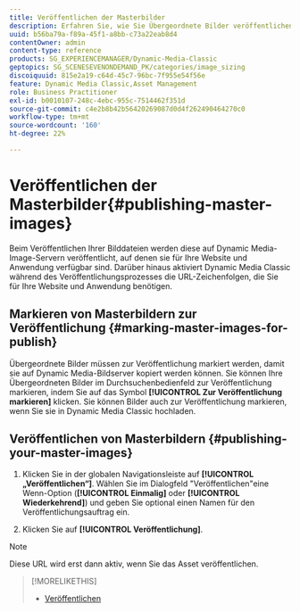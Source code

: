 ```yaml
---
title: Veröffentlichen der Masterbilder
description: Erfahren Sie, wie Sie Übergeordnete Bilder veröffentlichen.
uuid: b56ba79a-f89a-45f1-a8bb-c73a22eab8d4
contentOwner: admin
content-type: reference
products: SG_EXPERIENCEMANAGER/Dynamic-Media-Classic
geptopics: SG_SCENESEVENONDEMAND_PK/categories/image_sizing
discoiquuid: 815e2a19-c64d-45c7-96bc-7f955e54f56e
feature: Dynamic Media Classic,Asset Management
role: Business Practitioner
exl-id: b0010107-248c-4ebc-955c-7514462f351d
source-git-commit: c4e2b8b42b56420269087d0d4f262490464270c0
workflow-type: tm+mt
source-wordcount: '160'
ht-degree: 22%

---
```


# Veröffentlichen der Masterbilder{#publishing-master-images}

Beim Veröffentlichen Ihrer Bilddateien werden diese auf Dynamic Media-Image-Servern veröffentlicht, auf denen sie für Ihre Website und Anwendung verfügbar sind. Darüber hinaus aktiviert Dynamic Media Classic während des Veröffentlichungsprozesses die URL-Zeichenfolgen, die Sie für Ihre Website und Anwendung benötigen.

## Markieren von Masterbildern zur Veröffentlichung {#marking-master-images-for-publish}

Übergeordnete Bilder müssen zur Veröffentlichung markiert werden, damit sie auf Dynamic Media-Bildserver kopiert werden können. Sie können Ihre Übergeordneten Bilder im Durchsuchenbedienfeld zur Veröffentlichung markieren, indem Sie auf das Symbol **[!UICONTROL Zur Veröffentlichung markieren]** klicken. Sie können Bilder auch zur Veröffentlichung markieren, wenn Sie sie in Dynamic Media Classic hochladen.

## Veröffentlichen von Masterbildern {#publishing-your-master-images}

1. Klicken Sie in der globalen Navigationsleiste auf **[!UICONTROL „Veröffentlichen“]**. Wählen Sie im Dialogfeld &quot;Veröffentlichen&quot;eine Wenn-Option (**[!UICONTROL Einmalig]** oder **[!UICONTROL Wiederkehrend]**) und geben Sie optional einen Namen für den Veröffentlichungsauftrag ein.

1. Klicken Sie auf **[!UICONTROL Veröffentlichung]**.

>[!NOTE]
>
>Diese URL wird erst dann aktiv, wenn Sie das Asset veröffentlichen.

>[!MORELIKETHIS]
>
>* [Veröffentlichen](publishing-files.md#publishing_files)

